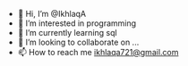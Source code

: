 - 👋 Hi, I’m @IkhlaqA
- 👀 I’m interested in programming
- 🌱 I’m currently learning sql
- 💞️ I’m looking to collaborate on ...
- 📫 How to reach me ikhlaqa721@gmail.com

<!---
IkhlaqA/IkhlaqA is a ✨ special ✨ repository because its `README.md` (this file) appears on your GitHub profile.
You can click the Preview link to take a look at your changes.
--->
